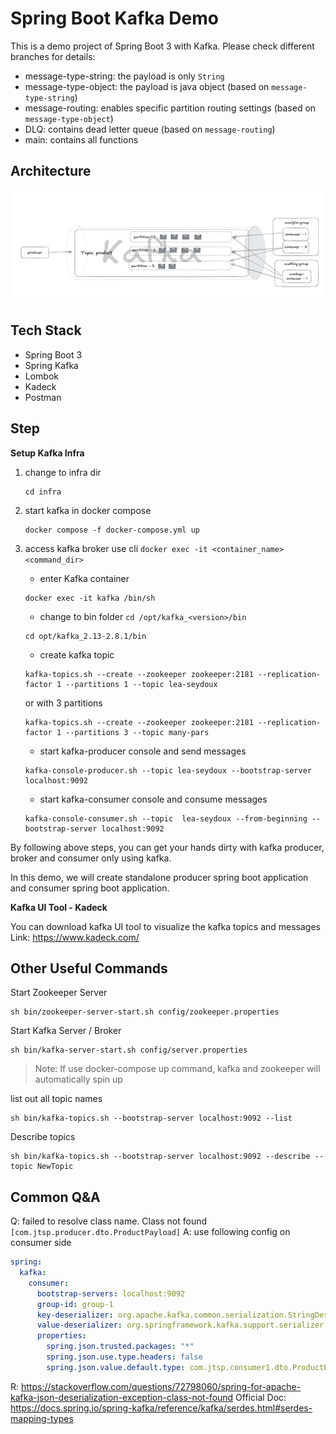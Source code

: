 # Spring Boot Kafka Demo

This is a demo project of Spring Boot 3 with Kafka. Please check different branches for details:

+ message-type-string: the payload is only `String`
+ message-type-object: the payload is java object (based on `message-type-string`)
+ message-routing: enables specific partition routing settings (based on `message-type-object`)
+ DLQ: contains dead letter queue (based on `message-routing`)
+ main: contains all functions 
## Architecture

![](kafka-architecture.png)
## Tech Stack

+ Spring Boot 3
+ Spring Kafka
+ Lombok
+ Kadeck
+ Postman

## Step

**Setup Kafka Infra**

1. change to infra dir 
    ```
   cd infra
   ```
   
2. start kafka in docker compose
   ```shell
   docker compose -f docker-compose.yml up
   ```
   
3. access kafka broker use cli `docker exec -it <container_name> <command_dir>`

   + enter Kafka container
   ```shell
   docker exec -it kafka /bin/sh
   ```
   + change to bin folder `cd /opt/kafka_<version>/bin`
   ```shell
   cd opt/kafka_2.13-2.8.1/bin
   ```
   + create kafka topic
   ```shell
   kafka-topics.sh --create --zookeeper zookeeper:2181 --replication-factor 1 --partitions 1 --topic lea-seydoux
   ```
   or with 3 partitions
   ```shell
   kafka-topics.sh --create --zookeeper zookeeper:2181 --replication-factor 1 --partitions 3 --topic many-pars
   ```

   + start kafka-producer console and send messages
   ```shell
   kafka-console-producer.sh --topic lea-seydoux --bootstrap-server localhost:9092
   ```
   + start kafka-consumer console and consume messages
   ```shell
   kafka-console-consumer.sh --topic  lea-seydoux --from-beginning --bootstrap-server localhost:9092
   ```

By following above steps, you can get your hands dirty with kafka producer, broker and consumer only using kafka.

In this demo, we will create standalone producer spring boot application and consumer spring boot application.

**Kafka UI Tool - Kadeck**

You can download kafka UI tool to visualize the kafka topics and messages
Link: https://www.kadeck.com/


## Other Useful Commands
Start Zookeeper Server
```shell
sh bin/zookeeper-server-start.sh config/zookeeper.properties
```

Start Kafka Server / Broker
```shell
sh bin/kafka-server-start.sh config/server.properties
```
> Note: If use docker-compose up command, kafka and zookeeper will automatically spin up

list out all topic names
```shell
sh bin/kafka-topics.sh --bootstrap-server localhost:9092 --list
```

Describe topics
```shell
sh bin/kafka-topics.sh --bootstrap-server localhost:9092 --describe --topic NewTopic
```

## Common Q&A

Q: failed to resolve class name. Class not found `[com.jtsp.producer.dto.ProductPayload]`
A: use following config on consumer side 
```yaml
spring:
  kafka:
    consumer:
      bootstrap-servers: localhost:9092
      group-id: group-1
      key-deserializer: org.apache.kafka.common.serialization.StringDeserializer
      value-deserializer: org.springframework.kafka.support.serializer.JsonDeserializer
      properties:
        spring.json.trusted.packages: "*"
        spring.json.use.type.headers: false
        spring.json.value.default.type: com.jtsp.consumer1.dto.ProductPayload
```
R: https://stackoverflow.com/questions/72798060/spring-for-apache-kafka-json-deserialization-exception-class-not-found
Official Doc: https://docs.spring.io/spring-kafka/reference/kafka/serdes.html#serdes-mapping-types

